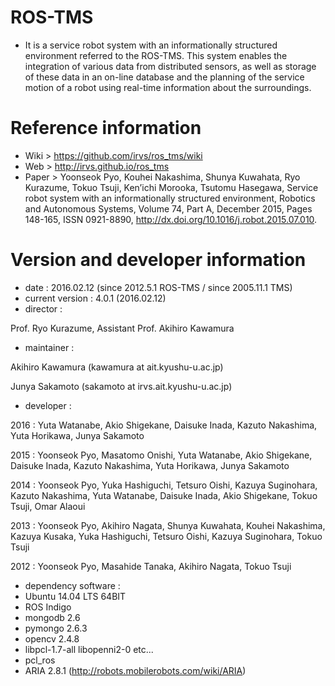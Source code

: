 # ROS-TMS
* It is a service robot system with an informationally structured environment referred to the ROS-TMS. This system enables the integration of various data from distributed sensors, as well as storage of these data in an on-line database and the planning of the service motion of a robot using real-time information about the surroundings.

# Reference information
* Wiki > https://github.com/irvs/ros_tms/wiki
* Web > http://irvs.github.io/ros_tms
* Paper > Yoonseok Pyo, Kouhei Nakashima, Shunya Kuwahata, Ryo Kurazume, Tokuo Tsuji, Ken’ichi Morooka, Tsutomu Hasegawa, Service robot system with an informationally structured environment, Robotics and Autonomous Systems, Volume 74, Part A, December 2015, Pages 148-165, ISSN 0921-8890, http://dx.doi.org/10.1016/j.robot.2015.07.010.

# Version and developer information
* date : 2016.02.12 (since 2012.5.1 ROS-TMS / since 2005.11.1 TMS)
* current version : 4.0.1 (2016.02.12)
* director :

 Prof. Ryo Kurazume,  Assistant Prof. Akihiro Kawamura

* maintainer :

 Akihiro Kawamura (kawamura at ait.kyushu-u.ac.jp)

 Junya Sakamoto (sakamoto at irvs.ait.kyushu-u.ac.jp)

* developer :

 2016 : Yuta Watanabe, Akio Shigekane, Daisuke Inada, Kazuto Nakashima, Yuta Horikawa, Junya Sakamoto

 2015 : Yoonseok Pyo, Masatomo Onishi, Yuta Watanabe, Akio Shigekane, Daisuke Inada, Kazuto Nakashima, Yuta Horikawa, Junya Sakamoto

 2014 : Yoonseok Pyo, Yuka Hashiguchi, Tetsuro Oishi, Kazuya Suginohara, Kazuto Nakashima, Yuta Watanabe, Daisuke Inada, Akio Shigekane, Tokuo Tsuji, Omar Alaoui

 2013 : Yoonseok Pyo, Akihiro Nagata, Shunya Kuwahata, Kouhei Nakashima, Kazuya Kusaka, Yuka Hashiguchi, Tetsuro Oishi, Kazuya Suginohara, Tokuo Tsuji

 2012 : Yoonseok Pyo, Masahide Tanaka, Akihiro Nagata, Tokuo Tsuji

* dependency software :
 * Ubuntu 14.04 LTS 64BIT
 * ROS Indigo
 * mongodb 2.6
 * pymongo 2.6.3
 * opencv 2.4.8
 * libpcl-1.7-all libopenni2-0 etc...
 * pcl_ros
 * ARIA 2.8.1 (http://robots.mobilerobots.com/wiki/ARIA)
